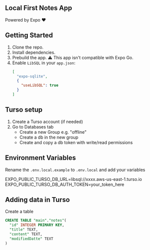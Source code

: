 ## Local First Notes App

Powered by Expo ❤️

## Getting Started

1. Clone the repo.
2. Install dependencies.
3. Prebuild the app. ⚠️ This app isn't compatible with Expo Go.
4. Enable `LibSQL` in your `app.json`:
   ```json
   [
     "expo-sqlite",
     {
       "useLibSQL": true
     }
   ]
   ```

## Turso setup

1. Create a Turso account (if needed)
2. Go to Databases tab
   - Create a new Group e.g. "offline"
   - Create a db in the new group
   - Create and copy a db token with write/read permissions

## Environment Variables

Rename the `.env.local.example` to `.env.local` and add your variables

EXPO_PUBLIC_TURSO_DB_URL=libsql://xxxx.aws-us-east-1.turso.io
EXPO_PUBLIC_TURSO_DB_AUTH_TOKEN=your_token_here

## Adding data in Turso

Create a table

```sql
CREATE TABLE "main"."notes"(
  "id" INTEGER PRIMARY KEY,
  "title" TEXT,
  "content" TEXT,
  "modifiedDatte" TEXT
)
```
